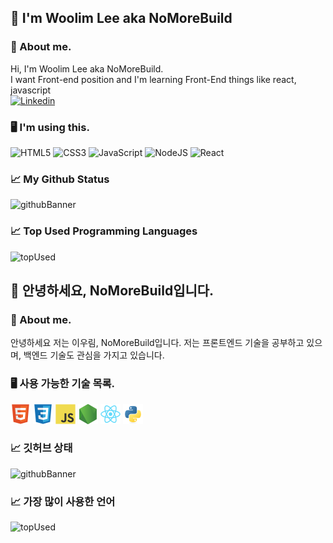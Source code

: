 ## 👋 I'm Woolim Lee aka NoMoreBuild   
### 🤔 About me.  
Hi, I'm Woolim Lee aka NoMoreBuild.   
I want Front-end position and I'm learning Front-End things like react, javascript   
<a href="https://www.linkedin.com/in/woolimlee0513/" target="_blank">
  ![Linkedin](https://img.shields.io/badge/LinkedIn-0077B5?style=for-the-badge&logo=linkedin&logoColor=white)
</a>
### 🖥 I'm using this.  
![HTML5](https://img.shields.io/badge/HTML5-E34F26?style=for-the-badge&logo=html5&logoColor=white)
![CSS3](https://img.shields.io/badge/CSS3-1572B6?style=for-the-badge&logo=css3&logoColor=white)
![JavaScript](https://img.shields.io/badge/JavaScript-323330?style=for-the-badge&logo=javascript&logoColor=F7DF1E)
![NodeJS](https://img.shields.io/badge/Node.js-43853D?style=for-the-badge&logo=node.js&logoColor=white)
![React](https://img.shields.io/badge/React-20232A?style=for-the-badge&logo=react&logoColor=61DAFB)
### 📈 My Github Status   
![githubBanner](https://github-readme-stats.vercel.app/api?username=nomorebuild&show_icons=true)
### 📈 Top Used Programming Languages  
![topUsed](https://github-readme-stats.vercel.app/api/top-langs/?username=nomorebuild)

## 👋 안녕하세요, NoMoreBuild입니다.   
### 🤔 About me.   
안녕하세요 저는 이우림, NoMoreBuild입니다.
저는 프론트엔드 기술을 공부하고 있으며, 백엔드 기술도 관심을 가지고 있습니다.
### 🖥 사용 가능한 기술 목록.  
<img src="https://raw.githubusercontent.com/devicons/devicon/40cd6bc89a299dc50ac289f8e3b071d0dff49d9c/icons/html5/html5-original.svg" alt="" width="32px"/> <img src="https://raw.githubusercontent.com/devicons/devicon/40cd6bc89a299dc50ac289f8e3b071d0dff49d9c/icons/css3/css3-original.svg" alt="" width="32px"/> <img src="https://raw.githubusercontent.com/devicons/devicon/40cd6bc89a299dc50ac289f8e3b071d0dff49d9c/icons/javascript/javascript-original.svg" alt="" width="32px"/> <img src="https://raw.githubusercontent.com/devicons/devicon/40cd6bc89a299dc50ac289f8e3b071d0dff49d9c/icons/nodejs/nodejs-original.svg" alt="" width="32px"/> <img src="https://raw.githubusercontent.com/devicons/devicon/40cd6bc89a299dc50ac289f8e3b071d0dff49d9c/icons/react/react-original.svg" alt="" width="32px"/> <img src="https://raw.githubusercontent.com/devicons/devicon/40cd6bc89a299dc50ac289f8e3b071d0dff49d9c/icons/python/python-original.svg" alt="" width="32px"/>
### 📈 깃허브 상태   
![githubBanner](https://github-readme-stats.vercel.app/api?username=nomorebuild&show_icons=true)
### 📈 가장 많이 사용한 언어  
![topUsed](https://github-readme-stats.vercel.app/api/top-langs/?username=nomorebuild)
